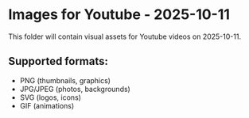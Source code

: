 # Images for Youtube - 2025-10-11

This folder will contain visual assets for Youtube videos on 2025-10-11.

## Supported formats:
- PNG (thumbnails, graphics)
- JPG/JPEG (photos, backgrounds)
- SVG (logos, icons)
- GIF (animations)
